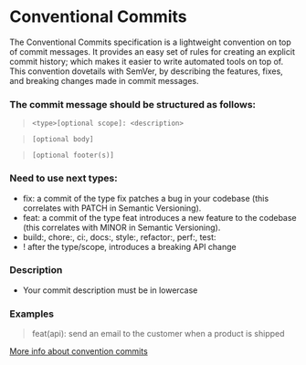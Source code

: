 # Conventional Commits

The Conventional Commits specification is a lightweight convention on top of commit messages. It provides an easy set of rules for creating an explicit commit history; which makes it easier to write automated tools on top of. This convention dovetails with SemVer, by describing the features, fixes, and breaking changes made in commit messages.

### The commit message should be structured as follows:

> `<type>[optional scope]: <description>`

> `[optional body]`

> `[optional footer(s)]`

### Need to use next types:

- fix: a commit of the type fix patches a bug in your codebase (this correlates with PATCH in Semantic Versioning).
- feat: a commit of the type feat introduces a new feature to the codebase (this correlates with MINOR in Semantic Versioning).
- build:, chore:, ci:, docs:, style:, refactor:, perf:, test:
- ! after the type/scope, introduces a breaking API change

### Description

- Your commit description must be in lowercase

### Examples

> feat(api): send an email to the customer when a product is shipped

[More info about convention commits](https://www.conventionalcommits.org/en/v1.0.0/)
